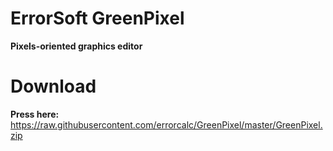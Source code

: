 # ErrorSoft GreenPixel
**Pixels-oriented graphics editor**

# Download
**Press here:** https://raw.githubusercontent.com/errorcalc/GreenPixel/master/GreenPixel.zip
